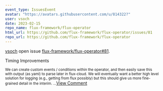 ```yaml
---
event_type: IssuesEvent
avatar: "https://avatars.githubusercontent.com/u/814322?"
user: vsoch
date: 2023-02-15
repo_name: flux-framework/flux-operator
html_url: https://github.com/flux-framework/flux-operator/issues/81
repo_url: https://github.com/flux-framework/flux-operator
---
```


<a href='https://github.com/vsoch' target='_blank'>vsoch</a> open issue <a href='https://github.com/flux-framework/flux-operator/issues/81' target='_blank'>flux-framework/flux-operator#81</a>.

<p>Timing Improvements</p><small>We can create custom events / conditions within the operator, and then easily save this with output (as yaml) to parse later in flux-cloud. We will eventually want a better high level solution for logging (e.g., getting from flux possibly) but this should give us more fine-grained detail in the interim. ...</small><a href='https://github.com/flux-framework/flux-operator/issues/81' target='_blank'>View Comment</a>